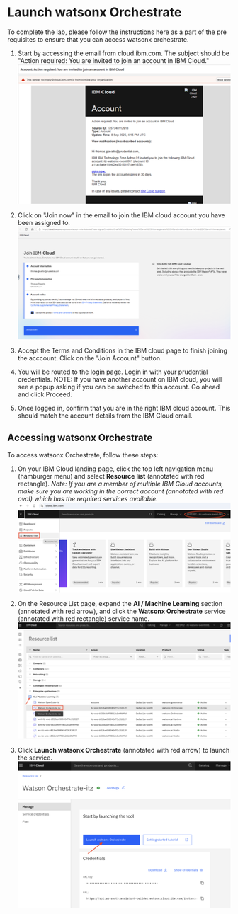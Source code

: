 # Launch watsonx Orchestrate

To complete the lab, please follow the instructions here as a part of the pre requisites to ensure that you can access watsonx orchestrate.

1. Start by accessing the email from cloud.ibm.com. The subject should be "Action required: You are invited to join an account in IBM Cloud."
![IBM Cloud](./IBM_Cloud.png)

3. Click on "Join now" in the email to join the IBM cloud account you have been assigned to. 
![Join cloud account](./Join_account_screen.png)
4. Accept the Terms and Conditions in the IBM cloud page to finish joining the acccount. Click on the "Join Account" button. 
5. You will be routed to the login page. Login in with your prudential credentials. 
  NOTE: If you have another account on IBM cloud, you will see a popup asking if you can be switched to this account. Go ahead and click Proceed. 
6. Once logged in, confirm that you are in the right IBM cloud account. This should match the account details from the IBM Cloud email. 

## Accessing watsonx Orchestrate
To access watsonx Orchestrate, follow these steps:

1. On your IBM Cloud landing page, click the top left navigation menu (hamburger menu) and select **Resource list** (annotated with red rectangle).
*Note: If you are a member of multiple IBM Cloud accounts, make sure you are working in the correct account (annotated with red oval) which has the required services available.*
![IBM Cloud Resource List](../images/ibm_cloud_resources.png) 

2. On the Resource List page, expand the **AI / Machine Learning** section (annotated with red arrow), and click the **Watsonx Orchestrate** service (annotated with red rectangle) service name.
![IBM Cloud wxo](../images/ibm_cloud_wxo.png) 

3. Click **Launch watsonx Orchestrate** (annotated with red arrow) to launch the service.
![wxo launch](../images/wxo-launch.png) 
